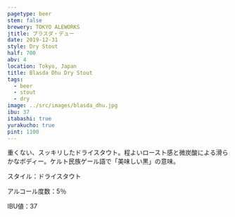```yaml
---
pagetype: beer
stem: false
brewery: TOKYO ALEWORKS
jtitle: ブラスダ・デュー
date: 2019-12-31
style: Dry Stout
half: 700
abv: 4
location: Tokyo, Japan
title: Blasda Dhu Dry Stout
tags:
  - beer
  - stout
  - dry
image: ../src/images/blasda_dhu.jpg
ibu: 37
itabashi: true
yurakucho: true
pint: 1100
---
```


重くない、スッキリしたドライスタウト。程よいロースト感と微炭酸による滑らかなボディー。ケルト民族ゲール語で「美味しい黒」の意味。 

スタイル：ドライスタウト

アルコール度数：5％

IBU値：37

